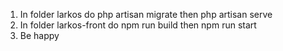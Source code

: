 1. In folder larkos do php artisan migrate then php artisan serve
2. In folder larkos-front do npm run build then npm run start
3. Be happy
